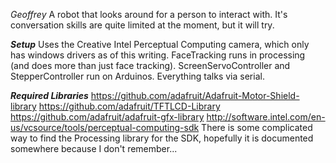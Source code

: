 *Geoffrey*
A robot that looks around for a person to interact with. It's conversation skills are quite limited at the moment, but it will try.

***Setup***
Uses the Creative Intel Perceptual Computing camera, which only has windows drivers as of this writing. FaceTracking runs in processing (and does more than just face tracking). ScreenServoController and StepperController run on Arduinos. Everything talks via serial.

***Required Libraries***
https://github.com/adafruit/Adafruit-Motor-Shield-library
https://github.com/adafruit/TFTLCD-Library
https://github.com/adafruit/adafruit-gfx-library
http://software.intel.com/en-us/vcsource/tools/perceptual-computing-sdk There is some complicated way to find the Processing library for the SDK, hopefully it is documented somewhere because I don't remember...

